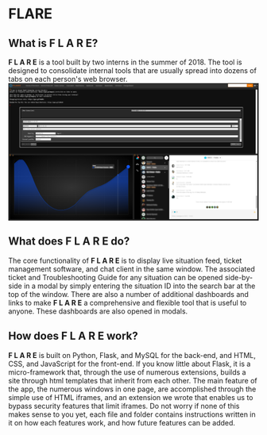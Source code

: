 # FLARE
## What is F L A R E?
__F L A R E__ is a tool built by two interns in the summer of 2018. The tool is designed to consolidate internal tools that are usually spread into dozens of tabs on each person's web browser.
<img align="center" src="https://github.com/ArnoAlford/FLARE/blob/master/1.png">
## What does F L A R E do?
The core functionality of __F L A R E__ is to display live situation feed, ticket management software, and chat client in the same window. The associated ticket and Troubleshooting Guide for any situation can be opened side-by-side in a modal by simply entering the situation ID into the search bar at the top of the window. There are also a number of additional dashboards and links to make __F L A R E__ a comprehensive and flexible tool that is useful to anyone. These dashboards are also opened in modals.
## How does F L A R E work?
__F L A R E__ is built on Python, Flask, and MySQL for the back-end, and HTML, CSS, and JavaScript for the front-end. If you know little about Flask, it is a micro-framework that, through the use of numerous extensions, builds a site through html templates that inherit from each other. The main feature of the app, the numerous windows in one page, are accomplished through the simple use of HTML iframes, and an extension we wrote that enables us to bypass security features that limit iframes. Do not worry if none of this makes sense to you yet, each file and folder contains instructions written in it on how each features work, and how future features can be added.
